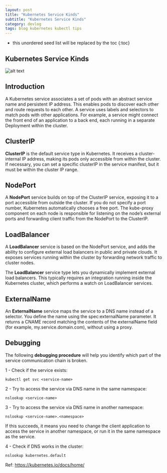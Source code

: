 ```yaml
---
layout: post
title: "Kubernetes Service Kinds"
subtitle: "Kubernetes Service Kinds"
category: devlog
tags: blog kubernetes kubectl tips
---
```


* this unordered seed list will be replaced by the toc
{:toc}

## Kubernetes Service Kinds

![alt text](https://spaceliftio.wpcomstaging.com/wp-content/uploads/2022/10/124.kubernetes-view-pod-logs.png "Kubernetes Service")


## Introduction
A Kubernetes service associates a set of pods with an abstract service name and persistent IP address. This enables pods to discover each other and route requests to each other. A service uses labels and selectors to match pods with other applications. For example, a service might connect the front end of an application to a back end, each running in a separate Deployment within the cluster.

## ClusterIP
**ClusterIP** is the default service type in Kubernetes. It receives a cluster-internal IP address, making its pods only accessible from within the cluster. If necessary, you can set a specific clusterIP in the service manifest, but it must be within the cluster IP range.

## NodePort
A **NodePort** service builds on top of the ClusterIP service, exposing it to a port accessible from outside the cluster. If you do not specify a port number, Kubernetes automatically chooses a free port. The kube-proxy component on each node is responsible for listening on the node’s external ports and forwarding client traffic from the NodePort to the ClusterIP.

## LoadBalancer
A **LoadBalancer** service is based on the NodePort service, and adds the ability to configure external load balancers in public and private clouds. It exposes services running within the cluster by forwarding network traffic to cluster nodes.

The **LoadBalancer** service type lets you dynamically implement external load balancers. This typically requires an integration running inside the Kubernetes cluster, which performs a watch on LoadBalancer services.

## ExternalName
An **ExternalName** service maps the service to a DNS name instead of a selector. You define the name using the spec:externalName parameter. It returns a CNAME record matching the contents of the externalName field (for example, my.service.domain.com), without using a proxy.

## Debugging
The following **debugging procedure** will help you identify which part of the service communication chain is broken.

1 -  Check if the service exists:

```
kubectl get svc <service-name>
```

2 - Try to access the service via DNS name in the same namespace:

```
nslookup <service-name>
```

3 - Try to access the service via DNS name in another namespace:

```
nslookup <service-name>.<namespace>
```

If this succeeds, it means you need to change the client application to access the service in another namespace, or run it in the same namespace as the service.

4 - Check if DNS works in the cluster:

```
nslookup kubernetes.default
```

Ref: https://kubernetes.io/docs/home/
